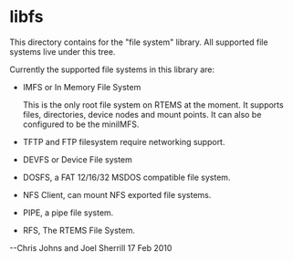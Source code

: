 libfs
=====

This directory contains for the "file system" library. All supported
file systems live under this tree.

Currently the supported file systems in this library are:

- IMFS or In Memory File System

   This is the only root file system on RTEMS at the moment. It supports
   files, directories, device nodes and mount points. It can also be
   configured to be the miniIMFS.

- TFTP and FTP filesystem require networking support.

- DEVFS or Device File system

- DOSFS, a FAT 12/16/32 MSDOS compatible file system.

- NFS Client, can mount NFS exported file systems.

- PIPE, a pipe file system.

- RFS, The RTEMS File System.

--Chris Johns and Joel Sherrill
  17 Feb 2010 
